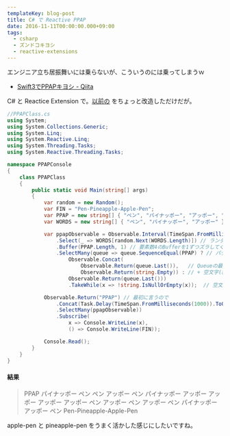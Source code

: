 ```yaml
---
templateKey: blog-post
title: C# で Reactive PPAP
date: 2016-11-11T00:00:00.000+09:00
tags:
  - csharp
  - ズンドコキヨシ
  - reactive-extensions
---
```

エンジニア立ち居振舞いには乗らないが、こういうのには乗ってしまうｗ
<!--more-->

* [Swift3でPPAPキヨシ - Qiita](http://qiita.com/on0z/items/ef32f79bde5452a2ccec)

C# と Reactice Extension で。[以前の](http://qiita.com/amay077/items/85dfc4bd194f57c52c57) をちょっと改造しただけだが。

```csharp
//PPAPClass.cs
using System;
using System.Collections.Generic;
using System.Linq;
using System.Reactive.Linq;
using System.Threading.Tasks;
using System.Reactive.Threading.Tasks;

namespace PPAPConsole
{
    class PPAPClass
    {
        public static void Main(string[] args)
        {
            var random = new Random();
            var FIN = "Pen-Pineapple-Apple-Pen";
            var PPAP = new string[] { "ペン", "パイナッポー", "アッポー", "ペン" };
            var WORDS = new string[] { "ペン", "パイナッポー", "アッポー" };

            var ppapObservable = Observable.Interval(TimeSpan.FromMilliseconds(100))
                .Select(_ => WORDS[random.Next(WORDS.Length)]) // ランダムに
                .Buffer(PPAP.Length, 1) // 要素数4のBufferを1ずつズラしてく
                .SelectMany(queue => queue.SequenceEqual(PPAP) ? // パターンと一致したら…
                    Observable.Concat(
                        Observable.Return(queue.Last()),   // Queueの最後
                        Observable.Return(string.Empty)) : // + 空文字(終了判定用)
                    Observable.Return(queue.Last()))
                    .TakeWhile(x => !string.IsNullOrEmpty(x));  // 空文字になるまで繰り返す

            Observable.Return("PPAP") // 最初に言うので
                .Concat(Task.Delay(TimeSpan.FromMilliseconds(1000)).ToObservable() // なんとなく待つ
                .SelectMany(ppapObservable))
                .Subscribe(
                    x => Console.WriteLine(x),
                    () => Console.WriteLine(FIN));

            Console.Read();
        }
    }
}
```

#### 結果

> PPAP
パイナッポー
ペン
ペン
アッポー
ペン
パイナッポー
アッポー
アッポー
アッポー
アッポー
ペン
アッポー
ペン
アッポー
ペン
パイナッポー
アッポー
ペン
Pen-Pineapple-Apple-Pen


apple-pen と pineapple-pen をうまく活かした感じにしたいですね。
